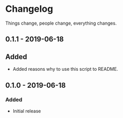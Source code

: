 # Changelog

Things change, people change, everything changes.

## 0.1.1 - 2019-06-18
## Added
- Added reasons why to use this script to README.

## 0.1.0 - 2019-06-18
### Added
- Initial release